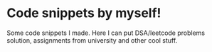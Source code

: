 # Code snippets by myself!

Some code snippets I made. Here I can put DSA/leetcode problems solution, assignments from university and other cool stuff.

